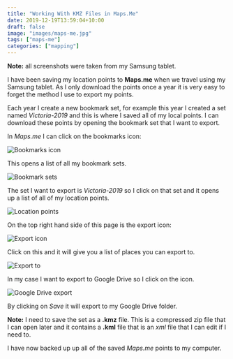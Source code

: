 ```yaml
---
title: "Working With KMZ Files in Maps.Me"
date: 2019-12-19T13:59:04+10:00
draft: false
image: "images/maps-me.jpg"
tags: ["maps-me"]
categories: ["mapping"]
---
```


**Note:** all screenshots were taken from my Samsung tablet.

I have been saving my location points to **Maps.me** when we travel using my Samsung tablet. As I only download the points once a year it is very easy to forget the method I use to export my points.

Each year I create a new bookmark set, for example this year I created a set named *Victoria-2019* and this is where I saved all of my local points. I can download these points by opening the bookmark set that I want to export.

In *Maps.me* I can click on the bookmarks icon:

![Bookmarks icon](../images/bookmarks-icon.jpg "Bookmarks icon")

This opens a list of all my bookmark sets.

![Bookmark sets](../images/bookmark-sets.jpg "Bookmark sets")

The set I want to export is *Victoria-2019* so I click on that set and it opens up a list of all of my location points.

![Location points](../images/location-points.jpg "Location points")

On the top right hand side of this page is the export icon:

![Export icon](../images/export-icon.jpg "Export icon")

Click on this and it will give you a list of places you can export to.

![Export to](../images/export-to.jpg "Export to")

In my case I want to export to Google Drive so I click on the icon.

![Google Drive export](../images/google-drive-export.jpg "Google Drive export")

By clicking on *Save* it will export to my Google Drive folder.

**Note:** I need to save the set as a **.kmz** file. This is a compressed zip file that I can open later and it contains a **.kml** file that is an *xml* file that I can edit if I need to.

I have now backed up up all of the saved *Maps.me* points to my computer.

